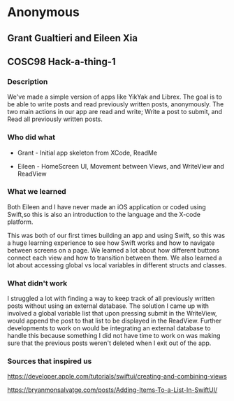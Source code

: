 # Anonymous
## Grant Gualtieri and Eileen Xia
## COSC98 Hack-a-thing-1

### Description
We've made a simple version of apps like YikYak and Librex. The goal is to be able to write posts and read previously written posts, anonymously. The two main actions in our app are read and write; Write a post to submit, and Read all previously written posts.

### Who did what
* Grant - Initial app skeleton from XCode, ReadMe

* Eileen - HomeScreen UI, Movement between Views, and WriteView and ReadView

### What we learned
Both Eileen and I have never made an iOS application or coded using Swift,so this is also an introduction to the language and the X-code platform.

This was both of our first times building an app and using Swift, so this was a huge learning experience to see how Swift works and how to navigate between screens on a page. We learned a lot about how different buttons connect each view and how to transition between them. We also learned a lot about accessing global vs local variables in different structs and classes.

### What didn't work
I struggled a lot with finding a way to keep track of all previously written posts without using an external database. The solution I came up with involved a global variable list that upon pressing submit in the WriteView, would append the post to that list to be displayed in the ReadView. Further developments to work on would be integrating an external database to handle this because something I did not have time to work on was making sure that the previous posts weren't deleted when I exit out of the app.
 
### Sources that inspired us
https://developer.apple.com/tutorials/swiftui/creating-and-combining-views

https://bryanmonsalvatge.com/posts/Adding-Items-To-a-List-In-SwiftUI/

